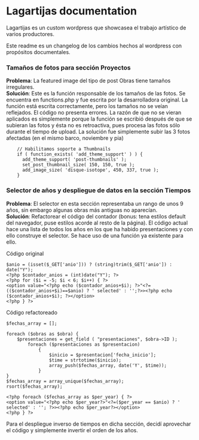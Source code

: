 # Lagartijas documentation

Lagartijas es un custom wordpress que showcasea el trabajo artístico de varios productores.

Este readme es un changelog de los cambios hechos al wordpress con propósitos documentales.

### Tamaños de fotos para sección Proyectos

**Problema**: La featured image del tipo de post Obras tiene tamaños irregulares.  
**Solución**: Este es la función responsable de los tamaños de las fotos. Se encuentra en functions.php y fue escrita por la desarrolladora original. La función está escrita correctamente, pero los tamaños no se veían reflejados. El código no presenta errores. La razón de que no se vieran aplicados es simplemente porque la función se escribió después de que se subieran las fotos y ésta no es retroactiva, pues procesa las fotos sólo durante el tiempo de upload. La solución fue simplemente subir las 3 fotos afectadas (en el mismo barco, noviembre y pia)

```
	// Habilitamos soporte a Thumbnails
	if ( function_exists( 'add_theme_support' ) ) {
	  add_theme_support( 'post-thumbnails' );
	  set_post_thumbnail_size( 150, 150, true );
	  add_image_size( 'disque-isotope', 450, 337, true );
	}
```

### Selector de años y despliegue de datos en la sección Tiempos

**Problema**: El selector en esta sección representaba un rango de unos 9 años, sin embargo algunas obras más antiguas no aparecían.  
**Solución**: Refactorear el código del contador (bonus: tena estilos default del navegador, puse estilos acorde al resto de la página).
El código actual hace una lista de todos los años en los que ha habido presentaciones y con ello construye el selector. Se hace uso de una función ya existente para ello.


Código original

```
$anio = (isset($_GET['anio'])) ? (string)trim($_GET['anio']) : date("Y");
<?php $contador_anios = (int)date("Y"); ?>
<?php for ($i = -5; $i < 6; $i++) { ?>
<option value="<?php echo ($contador_anios+$i); ?>"<?=(($contador_anios+$i)==$anio) ? ' selected' : '';?>><?php echo ($contador_anios+$i); ?></option>
<?php } ?>
```

Código refactoreado
```
$fechas_array = [];

foreach ($obras as $obra) {
	$presentaciones = get_field ( "presentaciones", $obra->ID );
		foreach ($presentaciones as $presentacion)
			{
				$inicio = $presentacion['fecha_inicio'];
				$time = strtotime($inicio);
				array_push($fechas_array, date('Y', $time));
			}
}
$fechas_array = array_unique($fechas_array);
rsort($fechas_array);

<?php foreach ($fechas_array as $per_year) { ?>
<option value="<?php echo $per_year?>"<?=($per_year == $anio) ? ' selected' : ''; ?>><?php echo $per_year?></option>
<?php } ?>
```

Para el despliegue inverso de tiempos en dicha sección, decidí aprovechar el código y simplemente invertir el orden de los años.
